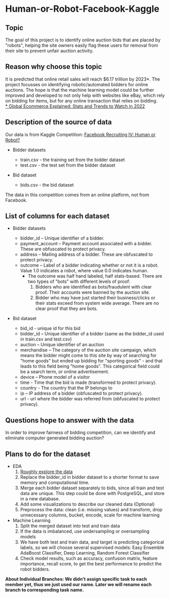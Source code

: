 # Human-or-Robot-Facebook-Kaggle

## Topic
The goal of this project is to identify online auction bids that are placed by "robots", helping the site owners easily flag these users for removal from their site to prevent unfair auction activity. 

## Reason why choose this topic
It is predicted that online retail sales will reach $6.17 trillion by 2023*. The project focusses on identifying robotic/automated bidders for online auctions. The hope is that the machine learning model could be further improved and developed to not only help with websites like eBay, which rely on bidding for items, but for any online transaction that relies on bidding.
<br>[* Global Ecommerce Explained: Stats and Trends to Watch in 2022](https://www.shopify.ca/enterprise/global-ecommerce-statistics#3)

## Description of the source of data
Our data is from Kaggle Competition: [Facebook Recruiting IV: Human or Robot?](https://www.kaggle.com/competitions/facebook-recruiting-iv-human-or-bot/data)
- Bidder datasets
  - train.csv - the training set from the bidder dataset
  - test.csv - the test set from the bidder dataset

- Bid dataset<br />
  - bids.csv - the bid dataset <br>

The data in this competition comes from an online platform, not from Facebook.

## List of columns for each dataset
- Bidder datasets
  - bidder_id – Unique identifier of a bidder.
  - payment_account – Payment account associated with a bidder. These are obfuscated to protect privacy. 
  - address – Mailing address of a bidder. These are obfuscated to protect privacy. 
  - outcome – Label of a bidder indicating whether or not it is a robot. Value 1.0 indicates a robot, where value 0.0 indicates human. 
    - The outcome was half hand labeled, half stats-based. There are two types of "bots" with different levels of proof:
      1. Bidders who are identified as bots/fraudulent with clear proof. Their accounts were banned by the auction site.
      2. Bidder who may have just started their business/clicks or their stats exceed from system wide average. There are no clear proof that they are bots. <br />
      
- Bid dataset
  - bid_id - unique id for this bid
  - bidder_id – Unique identifier of a bidder (same as the bidder_id used in train.csv and test.csv)
  - auction – Unique identifier of an auction
  - merchandise –  The category of the auction site campaign, which means the bidder might come to this site by way of searching for "home goods" but ended up bidding  for "sporting goods" - and that leads to this field being "home goods". This categorical field could be a search term, or online advertisement. 
  - device – Phone model of a visitor
  - time - Time that the bid is made (transformed to protect privacy).
  - country - The country that the IP belongs to
  - ip – IP address of a bidder (obfuscated to protect privacy).
  - url - url where the bidder was referred from (obfuscated to protect privacy). 


## Questions hope to answer with the data
In order to improve fairness of bidding competition, can we identify and eliminate computer generated bidding auction? </br>

## Plans to do for the dataset
- EDA
  1.	[Roughly explore the data](https://github.com/Marwan-Takrouri/Human-or-Robot-Facebook-Kaggle/blob/jiawen/Explore_the_data.ipynb)
  2.	Replace the bidder_id in bidder dataset to a shorter format to save memory and computational time.
  3.	Merge each bidder dataset separately to bids, since all train and test data are unique. This step could be done with PostgreSQL, and store in a new database.
  4.	Add some visualizations to describe our cleaned data (Optional)
  5.	Preprocess the data: clean (i.e. missing values) and transform, drop unnecessary columns, bucket, encode, scale for machine learning
- Machine Learning
  1.	Split the merged dataset into test and train data
  2.	If the data is imbalanced, use undersampling or oversampling models
  3.	We have both test and train data, and target is predicting categorical labels, so we will choose several supervised models: Easy Ensemble AdaBoost Classifier, Deep Learning, Random Forest Classifier 
  4.	Check model results, such as accuracy, confusion matrix, feature importance, recall score, to get the best performance to predict the robot bidders. 

**About Individual Branches: We didn't assign specific task to each member yet, thus we just used our name. Later we will rename each branch to corresponding task name.**
